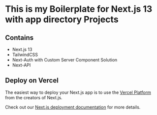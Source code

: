 # This is my Boilerplate for Next.js 13 with app directory Projects

## Contains

- Next.js 13
- TailwindCSS
- Next-Auth with Custom Server Component Solution
- Next-API

## Deploy on Vercel

The easiest way to deploy your Next.js app is to use the [Vercel Platform](https://vercel.com/new?utm_medium=default-template&filter=next.js&utm_source=create-next-app&utm_campaign=create-next-app-readme) from the creators of Next.js.

Check out our [Next.js deployment documentation](https://nextjs.org/docs/deployment) for more details.
